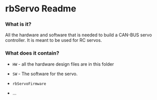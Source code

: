 # rbServo Readme

### What is it?
All the hardware and software that is needed to build a CAN-BUS servo controller. It is meant to be used for RC servos.

### What does it contain?

- `HW` - all the hardware design files are in this folder

- `SW` - The software for the servo.
 - `rbServoFirmware`
 - ...